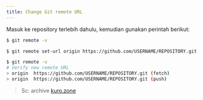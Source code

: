 ```yaml
---
title: Change Git remote URL
---
```


Masuk ke repository terlebih dahulu, kemudian gunakan perintah berikut:

```bash
$ git remote -v
```
```bash
$ git remote set-url origin https://github.com/USERNAME/REPOSITORY.git
```
```bash
$ git remote -v
# Verify new remote URL
> origin  https://github.com/USERNAME/REPOSITORY.git (fetch)
> origin  https://github.com/USERNAME/REPOSITORY.git (push)
```

> Sc: archive [kuro.zone](http://kuro.zone)
